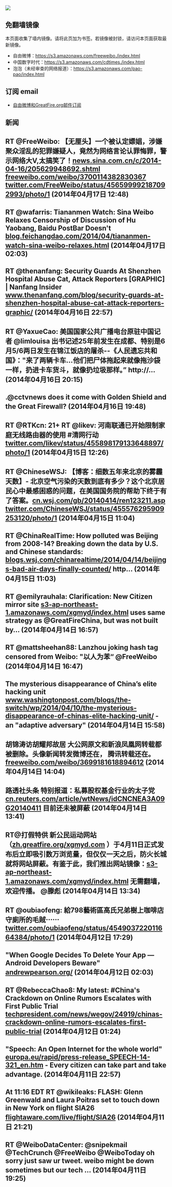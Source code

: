 <img src="https://raw.githubusercontent.com/greatfire/z/master/logos.gif" />

## 免翻墙镜像
本页面收集了墙内镜像。请将此页加为书签。若镜像被封锁，请访问本页面获取最新镜像。
* 自由微博：https://s3.amazonaws.com/freeweibo./index.html
* 中国数字时代：https://s3.amazonaws.com/cdtimes./index.html
* 泡泡（未经审查的网络报道）：https://s3.amazonaws.com/pao-pao/index.html

## 订阅 email
* <a href="https://greatfire.us7.list-manage.com/subscribe?u=854fca58782082e0cbdf204a0&id=c78949b93c">自由微博和GreatFire.org邮件订阅</a>
		
## 新闻
RT @FreeWeibo: 【无厘头】一个被认定嫖娼，涉嫌聚众淫乱的犯罪嫌疑人，竟然为网络言论认罪悔罪，警示网络大V,太搞笑了！<a href="http://news.sina.com.cn/c/2014-04-16/205629948692.shtml">news.sina.com.cn/c/2014-04-16/205629948692.shtml</a> <a href="https://freeweibo.com/weibo/3700114382830367">freeweibo.com/weibo/3700114382830367</a> <a href="https://twitter.com/FreeWeibo/status/456599992187092993/photo/1">twitter.com/FreeWeibo/status/456599992187092993/photo/1</a> (2014年04月17日 12:48)
 ---
RT @wafarris: Tiananmen Watch: Sina Weibo Relaxes Censorship of Discussion of Hu Yaobang, Baidu PostBar Doesn't <a href="http://blog.feichangdao.com/2014/04/tiananmen-watch-sina-weibo-relaxes.html?utm_content=buffer15eae&utm_medium=social&utm_source=twitter.com&utm_campaign=buffer">blog.feichangdao.com/2014/04/tiananmen-watch-sina-weibo-relaxes.html</a> (2014年04月17日 02:03)
 ---
RT @thenanfang: Security Guards At Shenzhen Hospital Abuse Cat, Attack Reporters [GRAPHIC] | Nanfang Insider <a href="http://www.thenanfang.com/blog/security-guards-at-shenzhen-hospital-abuse-cat-attack-reporters-graphic/?utm_content=buffer84918&utm_medium=social&utm_source=twitter.com&utm_campaign=buffer">www.thenanfang.com/blog/security-guards-at-shenzhen-hospital-abuse-cat-attack-reporters-graphic/</a> (2014年04月16日 22:57)
 ---
RT @YaxueCao: 美国国家公共广播电台原驻中国记者 @limlouisa 出书记述25年前发生在成都、特别是6月5/6两日发生在锦江饭店的屠杀--《人民遗忘共和国》："来了两辆卡车...他们把尸体拖起来就像拖沙袋一样，扔进卡车货斗，就像扔垃圾那样。”  http://… (2014年04月16日 20:15)
 ---
.@cctvnews does it come with Golden Shield and the Great Firewall? (2014年04月16日 19:48)
 ---
RT @RTKcn: 21+ RT @likev: 河南联通已开始限制家庭无线路由器的使用 #清网行动 <a href="https://twitter.com/likev/status/455898179133648897/photo/1">twitter.com/likev/status/455898179133648897/photo/1</a> (2014年04月15日 12:26)
 ---
RT @ChineseWSJ: 【博客：细数五年来北京的雾霾天数】- 北京空气污染的天数到底有多少？这个北京居民心中最感困惑的问题，在美国国务院的帮助下终于有了答案。<a href="http://cn.wsj.com/gb/20140414/ren123211.asp">cn.wsj.com/gb/20140414/ren123211.asp</a> <a href="https://twitter.com/ChineseWSJ/status/455576295909253120/photo/1">twitter.com/ChineseWSJ/status/455576295909253120/photo/1</a> (2014年04月15日 11:04)
 ---
RT @ChinaRealTime: How polluted was Beijing from 2008-14? Breaking down the data by U.S. and Chinese standards: <a href="http://blogs.wsj.com/chinarealtime/2014/04/14/beijings-bad-air-days-finally-counted/">blogs.wsj.com/chinarealtime/2014/04/14/beijings-bad-air-days-finally-counted/</a> http… (2014年04月15日 11:03)
 ---
RT @emilyrauhala: Clarification: New Citizen mirror site <a href="https://s3-ap-northeast-1.amazonaws.com/xgmyd/index.html">s3-ap-northeast-1.amazonaws.com/xgmyd/index.html</a> uses same strategy as @GreatFireChina, but was not built by… (2014年04月14日 16:57)
 ---
RT @mattsheehan88: Lanzhou joking hash tag censored from Weibo: "以人为苯“ @FreeWeibo (2014年04月14日 16:47)
 ---
The mysterious disappearance of China’s elite hacking unit <a href="http://www.washingtonpost.com/blogs/the-switch/wp/2014/04/10/the-mysterious-disappearance-of-chinas-elite-hacking-unit/">www.washingtonpost.com/blogs/the-switch/wp/2014/04/10/the-mysterious-disappearance-of-chinas-elite-hacking-unit/</a> - an "adaptive adversary" (2014年04月14日 15:58)
 ---
胡锦涛访胡耀邦故居 大公网原文和新浪凤凰网转载都被删除。头像新闻转发微博还在， 腾讯转载还在。 <a href="https://freeweibo.com/weibo/3699181618894612">freeweibo.com/weibo/3699181618894612</a> (2014年04月14日 14:04)
 ---
路透社头条 特别报道：私募股权基金行业的太子党 <a href="http://cn.reuters.com/article/wtNews/idCNCNEA3A09G20140411">cn.reuters.com/article/wtNews/idCNCNEA3A09G20140411</a> 目前还未被屏蔽 (2014年04月14日 13:41)
 ---
RT@打假特供 新公民运动网站（<a href="https://zh.greatfire.org/xgmyd.com">zh.greatfire.org/xgmyd.com</a> ）于4月11日正式发布后立即吸引数万浏览量，但仅仅一天之后，防火长城就将网站屏蔽。有鉴于此，我们推出网站镜像：<a href="https://s3-ap-northeast-1.amazonaws.com/xgmyd/index.html">s3-ap-northeast-1.amazonaws.com/xgmyd/index.html</a> 无需翻墙，欢迎传播。 @滕彪 (2014年04月14日 13:34)
 ---
RT @oubiaofeng: 給798藝術區高氏兄弟樹上咖啡店守廁所的毛賊⋯⋯ <a href="https://twitter.com/oubiaofeng/status/454903722011664384/photo/1">twitter.com/oubiaofeng/status/454903722011664384/photo/1</a> (2014年04月12日 17:29)
 ---
"When Google Decides To Delete Your App — Android Developers Beware" <a href="http://andrewpearson.org/?p=681&utm_content=bufferba01a&utm_medium=social&utm_source=twitter.com&utm_campaign=buffer">andrewpearson.org/</a> (2014年04月12日 02:03)
 ---
RT @RebeccaChao8: My latest: #China's Crackdown on Online Rumors Escalates with First Public Trial <a href="http://techpresident.com/news/wegov/24919/chinas-crackdown-online-rumors-escalates-first-public-trial">techpresident.com/news/wegov/24919/chinas-crackdown-online-rumors-escalates-first-public-trial</a> (2014年04月12日 01:24)
 ---
"Speech: An Open Internet for the whole world" <a href="http://europa.eu/rapid/press-release_SPEECH-14-321_en.htm?utm_content=buffer04e0d&utm_medium=social&utm_source=twitter.com&utm_campaign=buffer">europa.eu/rapid/press-release_SPEECH-14-321_en.htm</a> - Every citizen can take part and take advantage. (2014年04月11日 22:57)
 ---
At 11:16 EDT RT @wikileaks: FLASH: Glenn Greenwald and Laura Poitras set to touch down in New York on flight SIA26 <a href="http://flightaware.com/live/flight/SIA26">flightaware.com/live/flight/SIA26</a> (2014年04月11日 21:21)
 ---
RT @WeiboDataCenter: @snipekmail @TechCrunch @FreeWeibo @WeiboToday oh sorry just saw ur tweet. weibo might be down sometimes but our tech … (2014年04月11日 19:25)
 ---
